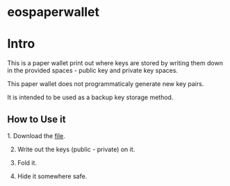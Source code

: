 # eospaperwallet


<h1>Intro</h1>
This is a paper wallet print out where keys are stored by writing them down in the provided spaces - public key and private key spaces.

This paper wallet does not programmaticaly generate new key pairs.

It is intended to be used as a backup key storage method.

<h2>How to Use it</h2>
1. Download the <a href="https://github.com/eosnairobi/eospaperwallet/blob/master/EOS-Paper-wallet.png">file</a>.

2. Write out the keys (public - private) on it.

3. Fold it.

4. Hide it somewhere safe.
